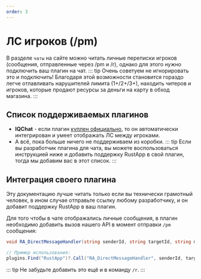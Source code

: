 ```yaml
---
order: 3
---
```


# ЛС игроков (/pm)
В разделе `чаты` на сайте можно читать личные переписки игроков (сообщения, отправленные через /pm и /r), однако для этого нужно подключить ваш плагин на чат.
::: tip
Очень советуем не игнорировать это и подключить! Благодаря этой возможности становится гораздо легче отлавливать нарушителей лимита (1+/2+/3+), находить читеров и игроков, которые продают ресурсы за деньги на карту в обход магазина.
:::

## Список поддерживаемых плагинов
- **IQChat** - если плагин [куплен официально](https://skyplugins.ru/resources/iqchat.79/), то он автоматически интегрирован и умеет отображать ЛС между игроками.
- А всё, пока больше ничего не поддерживаем из коробки.
::: tip
Если вы разработчик плагина для чата, вы можете воспользоваться инструкцией ниже и добавить поддержку RustApp в свой плагин, тогда мы добавим вас в этот список.
:::

## Интеграция своего плагина
Эту документацию лучше читать только если вы технически грамотный человек, в ином случае отправьте ссылку любому разработчику, и он добавит поддержку RustApp в ваш плагин.

Для того чтобы в чате отображались личные сообщения, в плагин необходимо добавить вызов нашего API в момент отправки `/pm` сообщения:
```c#
void RA_DirectMessageHandler(string senderId, string targetId, string message);

// Пример использования:
plugins.Find("RustApp")?.Call("RA_DirectMessageHandler", senderId, targetId, message);

```
::: tip
Не забудьте добавить это ещё и в команду `/r`.
:::